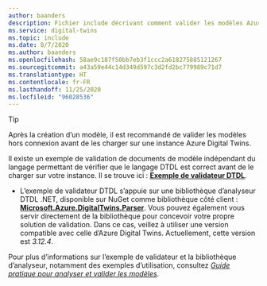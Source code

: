 ```yaml
---
author: baanders
description: Fichier include décrivant comment valider les modèles Azure Digital Twins
ms.service: digital-twins
ms.topic: include
ms.date: 8/7/2020
ms.author: baanders
ms.openlocfilehash: 58ae9c187f50bb7eb3f1ccc2a618275885121267
ms.sourcegitcommit: a43a59e44c14d349d597c3d2fd2bc779989c71d7
ms.translationtype: HT
ms.contentlocale: fr-FR
ms.lasthandoff: 11/25/2020
ms.locfileid: "96028536"
---
```

> [!TIP]
> Après la création d’un modèle, il est recommandé de valider les modèles hors connexion avant de les charger sur une instance Azure Digital Twins.

Il existe un exemple de validation de documents de modèle indépendant du langage permettant de vérifier que le langage DTDL est correct avant de le charger sur votre instance. Il se trouve ici : [**Exemple de validateur DTDL**](/samples/azure-samples/dtdl-validator/dtdl-validator).

* L’exemple de validateur DTDL s’appuie sur une bibliothèque d’analyseur DTDL .NET, disponible sur NuGet comme bibliothèque côté client : [**Microsoft.Azure.DigitalTwins.Parser**](https://nuget.org/packages/Microsoft.Azure.DigitalTwins.Parser/). Vous pouvez également vous servir directement de la bibliothèque pour concevoir votre propre solution de validation. Dans ce cas, veillez à utiliser une version compatible avec celle d’Azure Digital Twins. Actuellement, cette version est *3.12.4*.

Pour plus d’informations sur l’exemple de validateur et la bibliothèque d’analyseur, notamment des exemples d’utilisation, consultez [*Guide pratique pour analyser et valider les modèles*](../articles/digital-twins/how-to-parse-models.md).